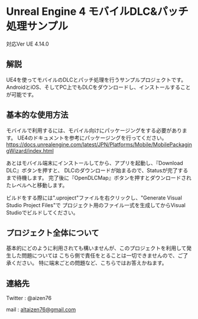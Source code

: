 Unreal Engine 4 モバイルDLC&パッチ処理サンプル
=======================================================
対応Ver UE 4.14.0


解説
------
UE4を使ってモバイルのDLCとパッチ処理を行うサンプルプロジェクトです。
AndroidとiOS、そしてPC上でもDLCをダウンロードし、インストールすることが可能です。


基本的な使用方法
------------------
モバイルで利用するには、モバイル向けにパッケージングをする必要があります。
UE4のドキュメントを参考にパッケージングを行ってください。
https://docs.unrealengine.com/latest/JPN/Platforms/Mobile/MobilePackagingWizard/index.html


あとはモバイル端末にインストールしてから、アプリを起動し、『Download DLC』ボタンを押すと、
DLCのダウンロードが始まるので、Statusが完了するまで待機します。
完了後に『OpenDLCMap』ボタンを押すとダウンロードされたレベルへと移動します。

ビルドをする際には".uproject"ファイルを右クリックし、"Generate Visual Studio Project Files"で
プロジェクト用のファイル一式を生成してからVisual Studioでビルドしてください。


プロジェクト全体について
-------------------------
基本的にどのように利用されても構いませんが、このプロジェクトを利用して発生した問題については
こちら側で責任をとることは一切できませんので、ご了承ください。
特に端末ごとの問題など、こちらではお答えかねます。


連絡先
------------------
Twitter : @aizen76

mail : altaizen76@gmail.com
